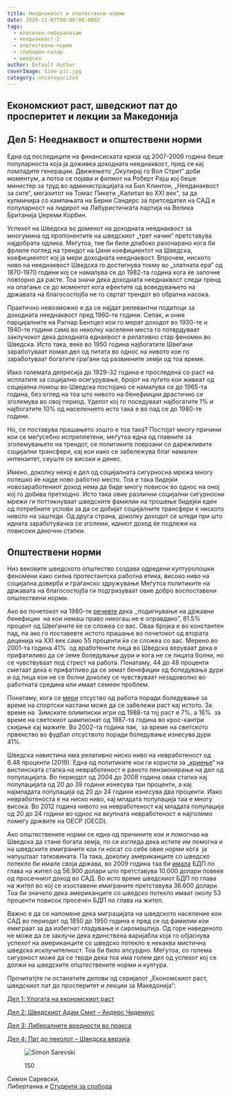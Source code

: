 ```yaml
---
title: Нееднаквост и општествени норми
date: 2020-12-07T00:00:00.000Z
tags:
  - класичен-либерализам
  - нееднаквост-2
  - општествени-норми
  - слободен-пазар
  - шведска
author: Default Author
coverImage: Sime-pic.jpg
category: uncategorized
---
```


## Eкономскиот раст, шведскиот пат до просперитет и лекции за Македонија

## **Дел 5: Нееднаквост и општествени норми**

Една од последиците на финансиската криза од 2007-2009 година беше популарноста која ја доживеа доходната нееднаквост, пред се кај помладите генерации. Движењето „Окупирај го Вол Стрит“ доби моментум, а потоа се појави и филмот на Роберт Рајш кој беше министер за труд во администрацијата на Бил Клинтон, „Нееданаквост за сите“, мегахитот на Томас Пикети „Капитал во XXI век“, за да кулминира со кампањата на Берни Сандерс за претседател на САД и популарност на лидерот на Лабуристичката партија на Велика Британија Џереми Корбин.

Успехот на Шведска во доменот на доходната нееднаквост за многумина од пропонентите на шведскиот „трет начин“ претставува најдобрата одлика. Меѓутоа, тие би биле длабоко разочарано кога би фрлиле поглед на трендот на Џини коефициентот на Шведска, коефициентот кој ја мери доходната нееднаквост. Впрочем, ниското ниво на нееднаквост Шведска го достигнува токму во „златната ера“ од 1870-1970 години кој се намалува се до 1982-та година кога ќе започне повторно да расте. Тоа значи дека доходната нееднаквост следи тренд на опаѓање се до моментот кога ефектите од воведувањето на државата на благосостојба не го свртат трендот во обратна насока.

Практично невозможно е да се најдат релевантни податоци за доходната нееднаквост пред 1960-те години. Сепак, и оние парцијалните на Рагнар Бентцел кои го мерат доходот во 1930-те и 1940-те години само во неколку населени места го потврдуваат заклучокот дека доходната еднаквост е релативно стар феномен во Шведска. Исто така, веќе во 1950 година најбогатите Швеѓани заработуваат помал дел од питата во однос на нивото кое го заработуваат богатите граѓани од развиените земји од тоа време.

Иако големата депресија до 1929-32 година е проследена со раст на исплатите за социјално осигурување, бројот на луѓето кои живеат од социјална помош во Шведска постојано се намалува се до 1965-та година, без оглед на тоа што нивото на бенефииции драстично се зголемува во овој период. Уделот кој го поседуваат најбогатите 1% и најбогатите 10% од населението исто така е во пад се до 1980-те години.

Но, се поставува прашањето зошто е тоа така? Постојат многу причини кои се меѓусебно испреплетени, меѓутоа една од главните за зголемувањето на трендот, се политиките поврзани со дарежливите социјални трансфери, кај кои иако се забележува благ намален интензитет, сеуште се високи и денес. 

Имено, доколку некој е дел од социјалната сигурносна мрежа многу потешко ќе најде ново работно место. Тоа е така бидејќи новозаработениот доход нема да биде многу повисок во однос на оној кој го добива претходно. Исто така овие различни социјални сигурносни мрежи ги поттикнуваат шведските фамилии на трошење бидејќи еден од потребните услови за да се добијат социјалните трансфери е ниското нивото на заштеди. Од друга страна, доколку доходот се штеди при што идната заработувачка се зголеми, идниот доход ќе подлежи на повисоки даночни стапки. 

## **Општествени норми**

Низ вековите шведското општество создава одредени културолошки феномени како силна протестантска работна етика, високо ниво на социјална доверба и граѓанско здружување Меѓутоа политиките на државата на благосостојба ги подгризуваат овие добро воспоставени општествени норми.

Ако во почетокот на 1980-те [речевте](https://www.amazon.com/Scandinavian-Unexceptionalism-Third-Way-Socialism-Political/dp/025536704X) дека ,,подигнување на државни бенефиции  на кои немаш право никогаш не е оправдано”, 81.5% процент од Швеѓаните ќе се сложеa со вас. Оваа бројка е во константен пад, па ако гo поставевте истото прашање во почетокот од втората деценија на XXI век само 55 проценти ќе се сложеа со вас. Мерено во 2001-та година 41%  од вработените лица во Шведска веруваат дека е прифатиливо да се земе боледување дури и кога не се лицата болни, но се чувствуваат под стрест на работа. Понатаму, 44 до 48 проценти сметаат дека е прифатливо да се земат бенефиции од боледување дури и од лица кои не се болни доколку се чувствуваат незадоволно во работната средина или имаат семеен проблем.

Понатаму, кога се [мери](https://www.amazon.com/Scandinavian-Unexceptionalism-Third-Way-Socialism-Political/dp/025536704X) отсуство од работа поради боледување за време на спортски настани може да се забележи раст кај истото. За време на  Зимските олимписки игри од 1988-та тој раст е 7%, а 16%  за време на светскиот шампионат од 1987-та година во крос-кантри скијање кај мажите. Во 2002-та година пак,  за време на светското првенство во фудбал отсуството поради боледување изнесува дури 41%.

Шведска навистина има релативно ниско ниво на невработеност од 6.48 проценти (2019). Една од политиките кои ги користи за „[криење](https://www.amazon.com/Scandinavian-Unexceptionalism-Third-Way-Socialism-Political/dp/025536704X)“ на вистинската стапка на невработеност е раното пензионирање на дел од популацијата. Во периодот од 2004 до 2008 година оваа стапка кај популацијата од 20 до 39 години изнесува три проценти, а кај најмладата популација од 20 до 24 години изнесува два проценти. Иако невработеноста е на ниско ниво, кај младата популација таа е многу високa. Во 2012 година нивото на невработеност кај младата популација од 20 до 24 години во однос на вкупната невработеност е најголемо помеѓу држвите на ОЕСР (OECD). 

Ако општествените норми се една од причините кои и помогнаа на Шведска да стане богата земја, по се изгледа дека истите им помогна и на шведските емиграните кои ги носат со себе овие норми кога  ја напуштаат татковината. Па така, доколку американците со шведско потекло би имале своја држава, во 2009 година таа би [имала](https://iea.org.uk/wp-content/uploads/2016/07/Sweden%20Paper.pdf) БДП по глава на жител од 56.900 долари што претставува 10.000 долари повеќе од просечниот доход во САД. Во исто време шведскиот БДП по глава на жител во кој се изоставени имиграните претставува 36.600 долари. Тоа би значело дека американците со шведско потекло имаат околу 53 проценти повисок просечен БДП по глава на жител.

Важно е да се напомене дека миграцијата на шведското население кон САД во периодот од 1850 до 1950 година е пред се од фамилии кои емиграат за да избегнат гладување и сиромаштија. Од горе наведеното не може да се заклучи дека единствена варијабла која го објаснува успехот на американците со шведско потекло е некаква мистична шведска исклучителност. Тоа би било апсурдно. Меѓутоа, со голема сигурност може да се тврди дека тоа има голем дел од успехот кој се должи на шведските општествените норми и култура.  
  
Прочитатјте ги останатите делови од серијалот „Eкономскиот раст, шведскиот пат до просперитет и лекции за Македонија“:

[Дел 1: Улогата на економскиот раст](http://libertaniabackup.local/ekonomskiot-rast-svedskiot-pat-do-prosperitet-lekcii-makedonija-prv-del/)

[Дел 2: Шведскиот Адам Смит – Андерс Чидениус](http://libertaniabackup.local/ekonomski-rast-shvedskiot-pat-do-prosperitet-i-lekcii-za-makedonija-vtor-del/)

[Дел 3: Либералните вредности во пракса](http://libertaniabackup.local/ekonomskiot-rast-svedskiot-pat-do-prosperitet-i-lekcii-za-makedonija-tret-del/)

[Дел 4: Пат до пеколот – Шведска верзија](http://libertaniabackup.local/pat-do-pekolot-shvedska-verzija/)

<figure>

![Simon Sarevski](http://libertaniabackup.local/wp-content/uploads/2020/02/Sime-pic.jpg)

<figcaption>

150

</figcaption>

</figure>

Симон Саревски,  
Либертаниа и [Студенти за слобода](https://www.facebook.com/sfl.macedonia)
